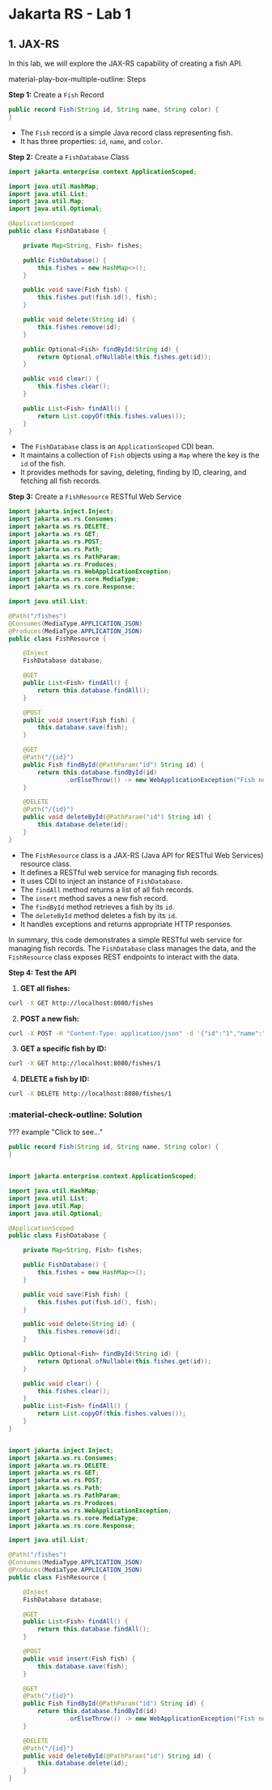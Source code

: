 # Jakarta RS - Lab 1

## 1. JAX-RS

In this lab, we will explore the JAX-RS capability of creating a fish API.

material-play-box-multiple-outline: Steps

**Step 1:** Create a `Fish` Record
```java
public record Fish(String id, String name, String color) {
}
```
- The `Fish` record is a simple Java record class representing fish.
- It has three properties: `id`, `name`, and `color`.

**Step 2:** Create a `FishDatabase` Class
```java
import jakarta.enterprise.context.ApplicationScoped;

import java.util.HashMap;
import java.util.List;
import java.util.Map;
import java.util.Optional;

@ApplicationScoped
public class FishDatabase {

    private Map<String, Fish> fishes;

    public FishDatabase() {
        this.fishes = new HashMap<>();
    }

    public void save(Fish fish) {
        this.fishes.put(fish.id(), fish);
    }

    public void delete(String id) {
        this.fishes.remove(id);
    }

    public Optional<Fish> findById(String id) {
        return Optional.ofNullable(this.fishes.get(id));
    }

    public void clear() {
        this.fishes.clear();
    }

    public List<Fish> findAll() {
        return List.copyOf(this.fishes.values());
    }
}
```
- The `FishDatabase` class is an `ApplicationScoped` CDI bean.
- It maintains a collection of `Fish` objects using a `Map` where the key is the `id` of the fish.
- It provides methods for saving, deleting, finding by ID, clearing, and fetching all fish records.

**Step 3:** Create a `FishResource` RESTful Web Service
```java
import jakarta.inject.Inject;
import jakarta.ws.rs.Consumes;
import jakarta.ws.rs.DELETE;
import jakarta.ws.rs.GET;
import jakarta.ws.rs.POST;
import jakarta.ws.rs.Path;
import jakarta.ws.rs.PathParam;
import jakarta.ws.rs.Produces;
import jakarta.ws.rs.WebApplicationException;
import jakarta.ws.rs.core.MediaType;
import jakarta.ws.rs.core.Response;

import java.util.List;

@Path("/fishes")
@Consumes(MediaType.APPLICATION_JSON)
@Produces(MediaType.APPLICATION_JSON)
public class FishResource {

    @Inject
    FishDatabase database;

    @GET
    public List<Fish> findAll() {
        return this.database.findAll();
    }

    @POST
    public void insert(Fish fish) {
        this.database.save(fish);
    }

    @GET
    @Path("/{id}")
    public Fish findById(@PathParam("id") String id) {
        return this.database.findById(id)
                .orElseThrow(() -> new WebApplicationException("Fish not found", Response.Status.NOT_FOUND));
    }

    @DELETE
    @Path("/{id}")
    public void deleteById(@PathParam("id") String id) {
        this.database.delete(id);
    }
}
```
- The `FishResource` class is a JAX-RS (Java API for RESTful Web Services) resource class.
- It defines a RESTful web service for managing fish records.
- It uses CDI to inject an instance of `FishDatabase`.
- The `findAll` method returns a list of all fish records.
- The `insert` method saves a new fish record.
- The `findById` method retrieves a fish by its `id`.
- The `deleteById` method deletes a fish by its `id`.
- It handles exceptions and returns appropriate HTTP responses.

In summary, this code demonstrates a simple RESTful web service for managing fish records. The `FishDatabase` class manages the data, and the `FishResource` class exposes REST endpoints to interact with the data.

**Step 4: Test the API**

1. **GET all fishes:**

```bash
curl -X GET http://localhost:8080/fishes
```

2. **POST a new fish:**

```bash
curl -X POST -H "Content-Type: application/json" -d '{"id":"1","name":"Nemo","color":"Orange"}' http://localhost:8080/fishes
```

3. **GET a specific fish by ID:**

```bash
curl -X GET http://localhost:8080/fishes/1
```

4. **DELETE a fish by ID:**

```bash
curl -X DELETE http://localhost:8080/fishes/1
```


### :material-check-outline: Solution

??? example "Click to see..."

```java
public record Fish(String id, String name, String color) {
}


import jakarta.enterprise.context.ApplicationScoped;

import java.util.HashMap;
import java.util.List;
import java.util.Map;
import java.util.Optional;

@ApplicationScoped
public class FishDatabase {

    private Map<String, Fish> fishes;

    public FishDatabase() {
        this.fishes = new HashMap<>();
    }

    public void save(Fish fish) {
        this.fishes.put(fish.id(), fish);
    }

    public void delete(String id) {
        this.fishes.remove(id);
    }

    public Optional<Fish> findById(String id) {
        return Optional.ofNullable(this.fishes.get(id));
    }

    public void clear() {
        this.fishes.clear();
    }
    public List<Fish> findAll() {
        return List.copyOf(this.fishes.values());
    }
}


import jakarta.inject.Inject;
import jakarta.ws.rs.Consumes;
import jakarta.ws.rs.DELETE;
import jakarta.ws.rs.GET;
import jakarta.ws.rs.POST;
import jakarta.ws.rs.Path;
import jakarta.ws.rs.PathParam;
import jakarta.ws.rs.Produces;
import jakarta.ws.rs.WebApplicationException;
import jakarta.ws.rs.core.MediaType;
import jakarta.ws.rs.core.Response;

import java.util.List;

@Path("/fishes")
@Consumes(MediaType.APPLICATION_JSON)
@Produces(MediaType.APPLICATION_JSON)
public class FishResource {

    @Inject
    FishDatabase database;

    @GET
    public List<Fish> findAll() {
        return this.database.findAll();
    }

    @POST
    public void insert(Fish fish) {
        this.database.save(fish);
    }

    @GET
    @Path("/{id}")
    public Fish findById(@PathParam("id") String id) {
        return this.database.findById(id)
                .orElseThrow(() -> new WebApplicationException("Fish not found", Response.Status.NOT_FOUND));
    }

    @DELETE
    @Path("/{id}")
    public void deleteById(@PathParam("id") String id) {
        this.database.delete(id);
    }
}

```